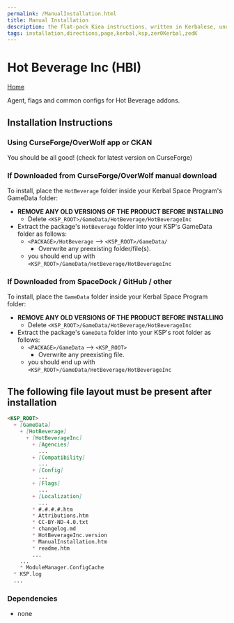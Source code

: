 ```yaml
---
permalink: /ManualInstallation.html
title: Manual Installation
description: the flat-pack Kiea instructions, written in Kerbalese, unusally present
tags: installation,directions,page,kerbal,ksp,zer0Kerbal,zedK
---
```

<!-- ManualInstallation.md v1.1.8.1
Hot Beverage Inc (HBI)
created: 01 Oct 2019
updated: 29 Jul 2022 -->

<!-- based upon work by Lisias -->

# Hot Beverage Inc (HBI)

[Home](./index.md)

Agent, flags and common configs for Hot Beverage addons.

## Installation Instructions

### Using CurseForge/OverWolf app or CKAN

You should be all good! (check for latest version on CurseForge)

### If Downloaded from CurseForge/OverWolf manual download

To install, place the `HotBeverage` folder inside your Kerbal Space Program's GameData folder:

* **REMOVE ANY OLD VERSIONS OF THE PRODUCT BEFORE INSTALLING**
  * Delete `<KSP_ROOT>/GameData/HotBeverage/HotBeverageInc`
* Extract the package's `HotBeverage` folder into your KSP's GameData folder as follows:
  * `<PACKAGE>/HotBeverage` --> `<KSP_ROOT>/GameData/`
    * Overwrite any preexisting folder/file(s).
  * you should end up with `<KSP_ROOT>/GameData/HotBeverage/HotBeverageInc`

### If Downloaded from SpaceDock / GitHub / other

To install, place the `GameData` folder inside your Kerbal Space Program folder:

* **REMOVE ANY OLD VERSIONS OF THE PRODUCT BEFORE INSTALLING**
  * Delete `<KSP_ROOT>/GameData/HotBeverage/HotBeverageInc`
* Extract the package's `GameData` folder into your KSP's root folder as follows:
  * `<PACKAGE>/GameData` --> `<KSP_ROOT>`
    * Overwrite any preexisting file.
  * you should end up with `<KSP_ROOT>/GameData/HotBeverage/HotBeverageInc`

## The following file layout must be present after installation

```markdown
<KSP_ROOT>
  + [GameData]
    + [HotBeverage]
      + [HotBeverageInc]
        + [Agencies]
          ...
        + [Compatibility]
          ...
        + [Config]
          ...
        + [Flags]
          ...
        + [Localization]
          ...
        * #.#.#.#.htm
        * Attributions.htm
        * CC-BY-ND-4.0.txt
        * changelog.md
        * HotBeverageInc.version
        * ManualInstallation.htm
        * readme.htm
        ...
    ...
    * ModuleManager.ConfigCache
  * KSP.log
  ...
```

### Dependencies

* none
